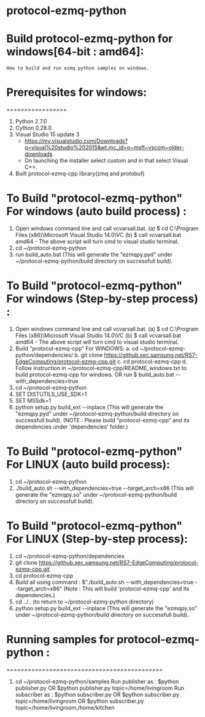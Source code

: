 # protocol-ezmq-python
# Build protocol-ezmq-python for windows[64-bit : amd64]:
	How to build and run ezmq python samples on windows.

# Prerequisites for windows: 
=================
1. Python 2.7.0
2. Cython 0.28.0
3. Visual Studio 15 update 3
   - https://my.visualstudio.com/Downloads?q=visual%20studio%202015&wt.mc_id=o~msft~vscom~older-downloads
   - On launching the installer select custom and in that select Visual C++.
4. Built protocol-ezmq-cpp library(zmq and protobuf)

To Build "protocol-ezmq-python" For windows (auto build process) :
========================================================================
1. Open windows command line and call vcvarsall.bat.
    (a) $ cd C:\Program Files (x86)\Microsoft Visual Studio 14.0\VC
    (b) $ call vcvarsall.bat amd64
        - The above script will turn cmd to visual studio terminal.
2. cd ~/protocol-ezmq-python
3. run build_auto.bat
	(This will generate the "ezmqpy.pyd" under ~/protocol-ezmq-python/build directory
		on successfull build).

To Build "protocol-ezmq-python" For windows (Step-by-step process) : 
====================================================================
1. Open windows command line and call vcvarsall.bat.
    (a) $ cd C:\Program Files (x86)\Microsoft Visual Studio 14.0\VC
    (b) $ call vcvarsall.bat amd64
        - The above script will turn cmd to visual studio terminal.
2. Build "protocol-ezmq-cpp" For WINDOWS: 
	a. cd ~/protocol-ezmq-python/dependencies/ 
	b. git clone https://github.sec.samsung.net/RS7-EdgeComputing/protocol-ezmq-cpp.git
	c. cd protocol-ezmq-cpp
	d. Follow instruction in ~/protocol-ezmq-cpp/README_windows.txt
		to build protocol-ezmq-cpp for windows.
		OR
 	   run $ build_auto.bat --with_dependencies=true
3. cd ~/protocol-ezmq-python
4. SET DISTUTILS_USE_SDK=1
5. SET MSSdk=1
6. python setup.py build_ext --inplace
	(This will generate the "ezmqpy.pyd" under ~/protocol-ezmq-python/build directory
		on successfull build).
	(NOTE : Please build "protocol-ezmq-cpp" and its dependencies under 'dependencies' folder.)
	
To Build "protocol-ezmq-python" For LINUX (auto build process): 
=================================================================
1. cd ~/protocol-ezmq-python
2. ./build_auto.sh --with_dependencies=true --target_arch=x86
	(This will generate the "ezmqpy.so" under ~/protocol-ezmq-python/build directory
		on successfull build).
	
To Build "protocol-ezmq-python" For LINUX (Step-by-step process): 
=================================================================
1. cd ~/protocol-ezmq-python/dependencies
2. git clone https://github.sec.samsung.net/RS7-EdgeComputing/protocol-ezmq-cpp.git
3. cd protocol-ezmq-cpp
4. Build all using command : $"./build_auto.sh --with_dependencies=true --target_arch=x86"
	(Note : This will build 'protocol-ezmq-cpp' and its dependencies.)
5. cd ../.. (to return to ~/protocol-ezmq-python directory)
6. python setup.py build_ext --inplace
	(This will generate the "ezmqpy.so" under ~/protocol-ezmq-python/build directory
		on successfull build).

# Running samples for protocol-ezmq-python : 
============================================
1. cd ~/protocol-ezmq-python/samples
	Run publisher as : $python publisher.py
		OR $python publisher.py topic=/home/livingroom
	Run subscriber as : $python subscriber.py
		OR $python subscriber.py topic=/home/livingroom
		OR $python subscriber.py topic=/home/livingroom,/home/kitchen

